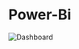 # Power-Bi
![Dashboard](https://user-images.githubusercontent.com/11275427/168407663-5331a54a-c4d4-4514-91b5-ae52d54e641a.JPG)
